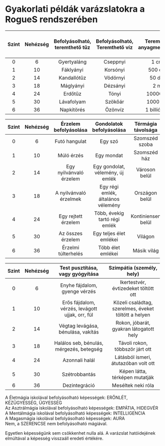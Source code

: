 # Gyakorlati példák varázslatokra a RogueS rendszerében

Szint|Nehézség|Befolyásolható, teremthető tűz|Befolyásolható, Teremthető víz|Teremthető anyagmennyiség|Okozható sebzés, SFÉ teremtés|Képesség megváltoztatása
:---:|:------:|:----------------------------:|:----------------------------:|:-----------------------:|:---------------------------:|:----------------------:
0|6|Gyertyaláng|Cseppnyi|1 cm3|1|0
1|10|Fáklyányi|Korsónyi|500 cm3|4|1
2|14|Kandallótűz|Vödörnyi|50 dm3|8|2
3|18|Máglyányi|Dézsányi|2 m3|16|3
4|24|Erdőtűz|Tónyi|10000 m3|32|6
5|30|Lávafolyam|Szökőár|1000 km3|64|12
6|36|Napkitörés|Özönvíz|1 billió km3|128|24

Szint|Nehézség|Érzelem befolyásolása|Gondolatok befolyásolása|Térmágia távolsága
:---:|:------:|:-------------------:|:----------------------:|:----------------:
0|6|Futó hangulat|Egy szó|Szomszéd szoba
1|10|Múló érzés|Egy mondat|Szomszéd ház
2|14|Egy nyilvánvaló érzelem|Egy gondolat, vélemény, új emlék|Városon belül
3|18|A nyilvánvaló érzelmek|Egy régi emlék, általános vélemény|Országon belül
4|24|Egy rejtett érzelem|Több, évekig tartó régi emlék|Kontiniensen belül
5|30|Az összes érzelem|Egy teljes élet emlékei|Világon
6|36|Érzelmi túlterhelés|Több élet emlékei|Másik világ

Szint|Nehézség|Test pusztítása, vagy gyógyítása|Szimpátia (személy, hely)
:---:|:------:|:------------------------------:|:-----------------------:
0|6|Enyhe fájdalom, gyenge vérzés|Ikertestvér, évtizedeket töltött ott
1|10|Erős fájdalom, vérzés, levágott ujjak, orr, fül|Közeli családtag, szerelmes, éveket töltött a helyen
2|14|Végtag levágása, bénulása, vakítás|Rokon, jóbarát, gyakran látogatott hely
3|18|Halálos seb, bénulás, mérgezés, betegség|Távoli rokon, többször járt ott
4|24|Azonnali halál|Látásból ismeri, átutazóban volt ott
5|30|Szétrobbantás |Képen látta, térképen mutatják
6|36|Dezintegráció|Meséltek neki róla

A Életmágia iskolával befolyásolható képességek: ERŐNLÉT, KÉZÜGYESSÉG, ÜGYESSÉG  
Az Asztrálmágia iskolával befolyásolható képességek: EMPÁTIA, HIDEGVÉR  
A Mentálmágia iskolával befolyásolható képességek: INTELLIGENCIA  
A Magasmágia iskolával befolyásolható képességek: AURA  
Nem, a SZERENCSE nem befolyásolható mágiával.  

Egyetlen képességünk sem csökkenhet nulla alá. A varázslat hatóidejének elmúltával a képesség visszaáll eredeti értékére.